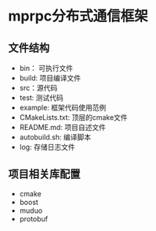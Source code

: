 # mprpc分布式通信框架

## 文件结构

- bin： 可执行文件
- build: 项目编译文件
- src：源代码
- test: 测试代码
- example: 框架代码使用范例
- CMakeLists.txt: 顶层的cmake文件
- README.md: 项目自述文件
- autobuild.sh: 编译脚本
- log: 存储日志文件

## 项目相关库配置
- cmake
- boost
- muduo
- protobuf

